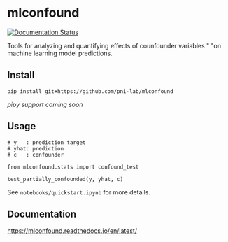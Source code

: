 # mlconfound
[![Documentation Status](https://readthedocs.org/projects/mlconfound/badge/?version=latest)](https://mlconfound.readthedocs.io/en/latest/?badge=latest)

Tools for analyzing and quantifying effects of counfounder variables "
                "on machine learning model predictions.
## Install
````
pip install git+https://github.com/pni-lab/mlconfound
````
*pipy support coming soon*

## Usage

````
# y   : prediction target
# yhat: prediction
# c   : confounder

from mlconfound.stats import confound_test

test_partially_confounded(y, yhat, c)
````

See `notebooks/quickstart.ipynb` for more details.


## Documentation
https://mlconfound.readthedocs.io/en/latest/
